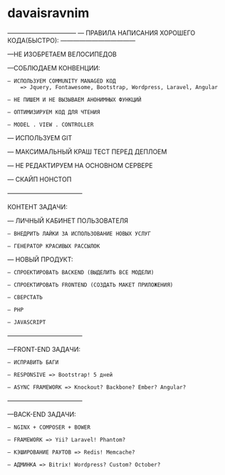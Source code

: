 davaisravnim
============
———————————	—
ПРАВИЛА НАПИСАНИЯ ХОРОШЕГО КОДА(БЫСТРО):
————————————
 
—НЕ ИЗОБРЕТАЕМ ВЕЛОСИПЕДОВ

—СОБЛЮДАЕМ КОНВЕНЦИИ:

	— ИСПОЛЬЗУЕМ COMMUNITY MANAGED КОД
		=> Jquery, Fontawesome, Bootstrap, Wordpress, Laravel, Angular

	— НЕ ПИШЕМ И НЕ ВЫЗЫВАЕМ АНОНИМНЫХ ФУНКЦИЙ

	— ОПТИМИЗИРУЕМ КОД ДЛЯ ЧТЕНИЯ

	— MODEL . VIEW . CONTROLLER

— ИСПОЛЬЗУЕМ GIT

— МАКСИМАЛЬНЫЙ КРАШ ТЕСТ ПЕРЕД ДЕПЛОЕМ

— НЕ РЕДАКТИРУЕМ НА ОСНОВНОМ СЕРВЕРЕ

— СКАЙП НОНСТОП

————————————

КОНТЕНТ ЗАДАЧИ:

— ЛИЧНЫЙ КАБИНЕТ ПОЛЬЗОВАТЕЛЯ

	— ВНЕДРИТЬ ЛАЙКИ ЗА ИСПОЛЬЗОВАНИЕ НОВЫХ УСЛУГ

	— ГЕНЕРАТОР КРАСИВЫХ РАССЫЛОК

— НОВЫЙ ПРОДУКТ:
		
	— СПРОЕКТИРОВАТЬ BACKEND (ВЫДЕЛИТЬ ВСЕ МОДЕЛИ)

	— СПРОЕКТИРОВАТЬ FRONTEND (СОЗДАТЬ МАКЕТ ПРИЛОЖЕНИЯ)

	— СВЕРСТАТЬ

	— PHP

	— JAVASCRIPT

———————————— 

—FRONT-END  ЗАДАЧИ:

	— ИСПРАВИТЬ БАГИ

	— RESPONSIVE => Bootstrap! 5 дней

	— ASYNC FRAMEWORK => Knockout? Backbone? Ember? Angular?
 
————————————

—BACK-END ЗАДАЧИ:

	— NGINX + COMPOSER + BOWER

	— FRAMEWORK => Yii? Laravel! Phantom?

	— КЭШИРОВАНИЕ РАУТОВ => Redis! Memcache?

	— АДМИНКА => Bitrix! Wordpress? Custom? October?

